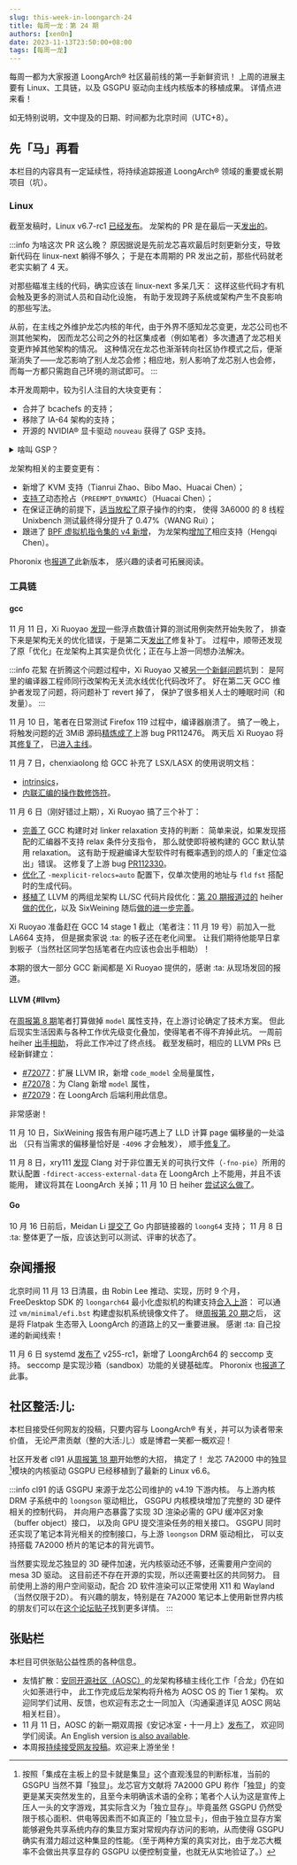 ```yaml
---
slug: this-week-in-loongarch-24
title: 每周一龙：第 24 期
authors: [xen0n]
date: 2023-11-13T23:50:00+08:00
tags: [每周一龙]
---
```


每周一都为大家报道 LoongArch&reg; 社区最前线的第一手新鲜资讯！
上周的进展主要有 Linux、工具链，以及 GSGPU 驱动向主线内核版本的移植成果。
详情点进来看！

<!-- truncate -->

如无特别说明，文中提及的日期、时间都为北京时间（UTC+8）。

## 先「马」再看

本栏目的内容具有一定延续性，将持续追踪报道 LoongArch&reg; 领域的重要或长期项目（坑）。

### Linux

截至发稿时，Linux v6.7-rc1 [已经发布](https://lore.kernel.org/lkml/CAHk-=whuO0zmuxp_yorYFWdcrALpqjRPhWkmEy+7wcCnnDcPNA@mail.gmail.com/)。
龙架构的 PR 是在最后一天[发出的](https://lore.kernel.org/loongarch/20231112051248.272444-1-chenhuacai@loongson.cn/)。

:::info 为啥这次 PR 这么晚？
原因据说是先前龙芯喜欢最后时刻更新分支，导致新代码在 linux-next 躺得不够久；
于是在本周期的 PR 发出之前，那些代码就老老实实躺了 4 天。

对那些瞄准主线的代码，确实应该在 linux-next 多呆几天：
这样这些代码才有机会触及更多的测试人员和自动化设施，
有助于发现跨子系统或架构产生不良影响的那些写法。

从前，在主线之外维护龙芯内核的年代，由于外界不感知龙芯变更，龙芯公司也不测其他架构，
因而龙芯公司之外的社区集成者（例如笔者）多次遭遇了龙芯相关变更炸掉其他架构的情况。
这种情况在龙芯也渐渐转向社区协作模式之后，便渐渐消失了——龙芯影响了别人龙芯会修；相应地，别人影响了龙芯别人也会修，
而每一方都只需跑自己环境的测试即可。
:::

本开发周期中，较为引人注目的大块变更有：

* 合并了 bcachefs 的支持；
* 移除了 IA-64 架构的支持；
* 开源的 NVIDIA&reg; 显卡驱动 `nouveau` 获得了 GSP 支持。

<details>
<summary>啥叫 GSP？</summary>

GSP 是 GPU system processor 的缩写：GPU 系统处理器。

自从 2018 年面世的 Turing 微架构以来，新型号的 NVIDIA&reg; 显卡都新增了一块
RISC-V 微控制器，接管了从前由操作系统驱动控制的许多硬件资源控制职责。
这使得 NVIDIA 得以开源其内核驱动：这个驱动只剩一个 C/S 架构的客户端空壳子了。
</details>

龙架构相关的主要变更有：

* 新增了 KVM 支持（Tianrui Zhao、Bibo Mao、Huacai Chen）；
* [支持了](https://git.kernel.org/torvalds/c/80c7889de7a8246e44a9632a2b7d15b41ab3fe41)动态抢占（`PREEMPT_DYNAMIC`）（Huacai Chen）；
* 在保证正确的前提下，[适当放松了](https://git.kernel.org/torvalds/c/affef66b65889a0ea0060e13e5f7fe569897d787)原子操作的约束，
  使得 3A6000 的 8 线程 Unixbench 测试最终得分提升了 0.47%（WANG Rui）；
* 跟进了 [BPF 虚拟机指令集的 v4 新增](https://lore.kernel.org/bpf/4bfe98be-5333-1c7e-2f6d-42486c8ec039@meta.com/)，
  为龙架构[增加了](https://lore.kernel.org/loongarch/20231026184337.563801-1-hengqi.chen@gmail.com/)相应支持（Hengqi Chen）。

Phoronix 也[报道了](https://www.phoronix.com/news/Linux-6.7-rc1)此新版本，
感兴趣的读者可拓展阅读。

### 工具链

#### gcc

11 月 11 日，Xi Ruoyao [发现](https://gcc.gnu.org/bugzilla/show_bug.cgi?id=112483)一些浮点数值计算的测试用例突然开始失败了，
排查下来是架构无关的优化错误，于是第二天[发出了](https://gcc.gnu.org/pipermail/gcc-patches/2023-November/636200.html)修复补丁。
过程中，顺带还发现了原「优化」在龙架构上其实是负优化；正在与上游一同想办法解决。

:::info 花絮
在折腾这个问题过程中，Xi Ruoyao 又被[另一个新鲜问题](https://gcc.gnu.org/bugzilla/show_bug.cgi?id=112497)坑到：
是阿里的编译器工程师同行改架构无关流水线优化代码改坏了。
好在第二天 GCC 维护者发现了问题，将问题补丁 revert 掉了，
保护了很多相关人士的睡眠时间（和发量）。
:::

11 月 10 日，笔者在日常测试 Firefox 119 过程中，编译器崩溃了。
搞了一晚上，将触发问题的近 3MiB 源码[精炼成了](https://gcc.gnu.org/bugzilla/show_bug.cgi?id=112476)上游 bug PR112476。
两天后 Xi Ruoyao 将其[修复了](https://gcc.gnu.org/pipermail/gcc-patches/2023-November/636156.html)，
已[进入主线](https://gcc.gnu.org/g:b88500e0bc1e9e3a396ba764f9b701d22a76818f)。

11 月 7 日，chenxiaolong 给 GCC 补充了 LSX/LASX 的使用说明文档：

* [intrinsics](https://gcc.gnu.org/pipermail/gcc-patches/2023-November/635431.html)，
* [内联汇编的操作数修饰符](https://gcc.gnu.org/pipermail/gcc-patches/2023-November/635435.html)。

11 月 6 日（刚好错过上期），Xi Ruoyao 搞了三个补丁：

* [完善了](https://gcc.gnu.org/pipermail/gcc-patches/2023-November/635277.html)
  GCC 构建时对 linker relaxation 支持的判断：
  简单来说，如果发现搭配的汇编器不支持 relax 条件分支指令，
  那么就使即将被构建的 GCC 默认禁用 relaxation。
  这有助于规避编译大型软件时有概率遇到的烦人的「重定位溢出」错误。
  这修复了上游 bug [PR112330](https://gcc.gnu.org/bugzilla/show_bug.cgi?id=112330)。
* [优化了](https://gcc.gnu.org/pipermail/gcc-patches/2023-November/635278.html)
  `-mexplicit-relocs=auto` 配置下，仅单次使用的地址与 `fld` `fst` 搭配时的生成代码。
* [移植了](https://gcc.gnu.org/pipermail/gcc-patches/2023-November/635304.html)
  LLVM 的两组龙架构 LL/SC 代码片段优化：[第 20 期报道过的](./2023-10-16-this-week-in-loongarch-20.md#llvm)
  heiher [做的优化](https://github.com/llvm/llvm-project/pull/6739)，以及
  SixWeining 随后[做的进一步完善](https://github.com/llvm/llvm-project/pull/69339)。

Xi Ruoyao 准备赶在 GCC 14 stage 1 截止（笔者注：11 月 19 号）前加入一批 LA664 支持，
但是据卖家说 :ta: 的板子还在老化间里。
让我们期待他能早日拿到板子（当然社区同学包括笔者在内应该也会出手相助）！

本期的很大一部分 GCC 新闻都是 Xi Ruoyao 提供的，感谢 :ta: 从现场发回的报道。

#### LLVM {#llvm}

在[周报第 8 期](./2023-07-10-this-week-in-loongarch-8.md#llvm)笔者打算做掉
`model` 属性支持，在上游讨论确定了技术方案。
但此后现实生活因素与各种工作优先级变化叠加，使得笔者不得不弃掉此坑。
一周前 heiher [出手相助](https://github.com/loongson-community/discussions/issues/10)，
将此工作冲过了终点线。
截至发稿时，相应的 LLVM PRs 已经新鲜建立：

* [#72077](https://github.com/llvm/llvm-project/pull/72077)：扩展 LLVM IR，新增 `code_model` 全局量属性，
* [#72078](https://github.com/llvm/llvm-project/pull/72078)：为 Clang 新增 `model` 属性，
* [#72079](https://github.com/llvm/llvm-project/pull/72079)：在 LoongArch 后端利用此信息。

非常感谢！

11 月 10 日，SixWeining 报告有用户碰巧遇上了 LLD 计算 page 偏移量的一处溢出
（只有当需求的偏移量恰好是 `-4096` 才会触发），
顺手[修复了](https://github.com/llvm/llvm-project/pull/71907)。

11 月 8 日，xry111 [发现](https://github.com/llvm/llvm-project/issues/71645)
Clang 对于非位置无关的可执行文件（`-fno-pie`）所用的默认配置
`-fdirect-access-external-data` 在 LoongArch 上不能用，并且不该能用，
建议将其在 LoongArch 关掉；11 月 10 日
heiher [尝试这么做了](https://github.com/llvm/llvm-project/pull/71887)。

#### Go

10 月 16 日前后，Meidan Li [提交了](https://go.dev/cl/533716) Go 内部链接器的 `loong64` 支持；
11 月 8 日 :ta: 整体更了一版，应该达到可以测试、评审的状态了。

## 杂闻播报

北京时间 11 月 13 日清晨，由 Robin Lee 推动、实现，历时 9 个月，FreeDesktop SDK 的
`loongarch64` 最小化虚拟机的构建支持[合入上游](https://gitlab.com/freedesktop-sdk/freedesktop-sdk/-/merge_requests/11510)：
可以通过 `vm/minimal/efi.bst` 构建虚拟机系统镜像文件了。
继[周报第 20 期](./2023-10-16-this-week-in-loongarch-20.md#freedesktop-sdk-initial-support-merged)之后，
这是将 Flatpak 生态带入 LoongArch 的道路上的又一重要进展。
感谢 :ta: 自己投递的新闻线索！

11 月 6 日 systemd [发布了](https://github.com/systemd/systemd/releases/tag/v255-rc1)
v255-rc1，新增了 LoongArch64 的 seccomp 支持。
seccomp 是实现沙箱（sandbox）功能的关键基础库。
Phoronix 也[报道了](https://www.phoronix.com/news/systemd-255-rc1)此事。

## 社区整活:儿:

本栏目接受任何网友的投稿，只要内容与 LoongArch&reg; 有关，并可以为读者带来价值，
无论严肃贡献（整的大活:儿:）或是博君一笑都一概欢迎！

社区开发者 cl91 从[周报第 18 期](./2023-10-02-this-week-in-loongarch-18.md#gsgpu-for-mainline)开始憋的大招，
搞定了！
龙芯 7A2000 中的独显[^what-does-discrete-mean]模块的内核驱动 GSGPU 已经移植到了最新的 Linux v6.6。

[^what-does-discrete-mean]: 按照「集成在主板上的显卡就是集显」这个直观浅显的判断标准，当前的 GSGPU 当然不算「独显」。龙芯官方文献将 7A2000 GPU 称作「独显」的变更是某天突然发生的，且至今未明确该术语的全称；笔者个人认为这是宣传上压人一头的文字游戏，其实际含义为「独立显存」。毕竟虽然 GSGPU 仍然受限于核心面积、供电等因素而不如真正的「独立显卡」，但由于独立显存方案能够避免共享系统内存的集显方案对常规内存访问的影响，从而使得 GSGPU 确实有潜力超过这种集显的性能。（至于两种方案的真实对比，由于龙芯大概率不会做出共享显存的 GSGPU 以便控制变量，也就无从实地验证了。）

:::info cl91 的话
GSGPU 来源于龙芯公司维护的 v4.19 下游内核。
与上游内核 DRM 子系统中的 `loongson` 驱动相比，
GSGPU 内核模块增加了完整的 3D 硬件相关的控制代码，
并向用户态暴露了实现 3D 渲染必需的 GPU 缓冲区对象（buffer object）接口，
以及向 GPU 提交渲染任务的相关接口。
GSGPU 同时还实现了笔记本背光相关的控制接口，与上游 `loongson` DRM 驱动相比，
可以支持搭载 7A2000 桥片的笔记本的背光调节。

当然要实现龙芯独显的 3D 硬件加速，光内核驱动还不够，还需要用户空间的 mesa 3D 驱动。
这目前还不存在开源的实现，所以还需要社区的共同努力。
目前使用上游的用户空间驱动，配合 2D 软件渲染可以正常使用 X11 和 Wayland（当然仅限于2D）。
有兴趣的朋友，特别是在 7A2000 笔记本上使用新世界内核的朋友们可以在[这个论坛贴子](https://bbs.loongarch.org/d/303-gsgpu)找到更多详情。
:::

## 张贴栏

本栏目可供张贴公益性质的各种信息。

* 友情扩散：[安同开源社区（AOSC）][aosc]的龙架构移植主线化工作「合龙」仍在如火如荼进行中，
  此工作完成后龙架构将升格为 AOSC OS 的 Tier 1 架构。
  欢迎同学们试用、反馈，也欢迎有志之士一同加入（沟通渠道详见 AOSC 网站相关栏目）。
* 11 月 11 日，AOSC 的新一期双周报《安记冰室・十一月上》[发布了](https://github.com/AOSC-Dev/newsroom/blob/b747c8e383b40695dce1fb9d7efbb19d64991d68/coffee-break/20231111/zh_CN.md)，
  欢迎同学们阅读。An English version [is also available](https://github.com/AOSC-Dev/newsroom/blob/b747c8e383b40695dce1fb9d7efbb19d64991d68/coffee-break/20231111/en.md).
* 本周报[持续接受网友投稿][call-for-submissions]。欢迎来上游坐坐！

[aosc]: https://aosc.io
[call-for-submissions]: https://github.com/loongson-community/areweloongyet/issues/16
